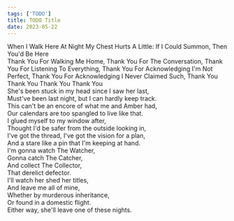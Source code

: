 ```yaml
---
tags: ['TODO']
title: TODO Title
date: 2023-05-22
---
```


When I Walk Here At Night My Chest Hurts A Little: If I Could Summon, Then You'd Be Here  
Thank You For Walking Me Home, Thank You For The Conversation, Thank You For Listening To Everything, Thank You For Acknowledging I'm Not Perfect, Thank You For Acknowledging I Never Claimed Such, Thank You Thank You Thank You Thank You  
She's been stuck in my head since I saw her last,  
Must've been last night, but I can hardly keep track.  
This can't be an encore of what me and Amber had,  
Our calendars are too spangled to live like that.  
I glued myself to my window after,  
Thought I'd be safer from the outside looking in,  
I've got the thread, I've got the vision for a plan,  
And a stare like a pin that I'm keeping at hand.  
I'm gonna watch The Watcher,  
Gonna catch The Catcher,  
And collect The Collector,  
That derelict defector.  
I'll watch her shed her titles,  
And leave me all of mine,  
Whether by murderous inheritance,  
Or found in a domestic flight.  
Either way, she'll leave one of these nights.  
